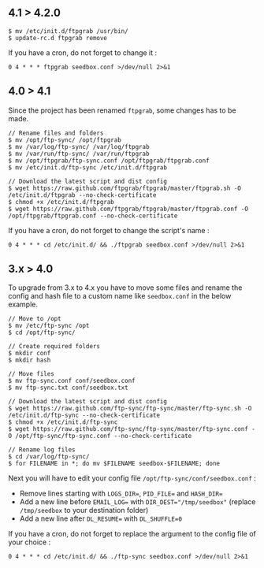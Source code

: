## 4.1 > 4.2.0

```console
$ mv /etc/init.d/ftpgrab /usr/bin/
$ update-rc.d ftpgrab remove
```

If you have a cron, do not forget to change it :

```
0 4 * * * ftpgrab seedbox.conf >/dev/null 2>&1
```

## 4.0 > 4.1

Since the project has been renamed `ftpgrab`, some changes has to be made.

```console
// Rename files and folders
$ mv /opt/ftp-sync/ /opt/ftpgrab
$ mv /var/log/ftp-sync/ /var/log/ftpgrab
$ mv /var/run/ftp-sync/ /var/run/ftpgrab
$ mv /opt/ftpgrab/ftp-sync.conf /opt/ftpgrab/ftpgrab.conf
$ mv /etc/init.d/ftp-sync /etc/init.d/ftpgrab

// Download the latest script and dist config
$ wget https://raw.github.com/ftpgrab/ftpgrab/master/ftpgrab.sh -O /etc/init.d/ftpgrab --no-check-certificate
$ chmod +x /etc/init.d/ftpgrab
$ wget https://raw.github.com/ftpgrab/ftpgrab/master/ftpgrab.conf -O /opt/ftpgrab/ftpgrab.conf --no-check-certificate
```

If you have a cron, do not forget to change the script's name :

```
0 4 * * * cd /etc/init.d/ && ./ftpgrab seedbox.conf >/dev/null 2>&1
```

## 3.x > 4.0

To upgrade from 3.x to 4.x you have to move some files and rename the config and hash file to a custom name like `seedbox.conf` in the below example.

```console
// Move to /opt
$ mv /etc/ftp-sync /opt
$ cd /opt/ftp-sync/

// Create required folders
$ mkdir conf
$ mkdir hash

// Move files
$ mv ftp-sync.conf conf/seedbox.conf
$ mv ftp-sync.txt conf/seedbox.txt

// Download the latest script and dist config
$ wget https://raw.github.com/ftp-sync/ftp-sync/master/ftp-sync.sh -O /etc/init.d/ftp-sync --no-check-certificate
$ chmod +x /etc/init.d/ftp-sync
$ wget https://raw.github.com/ftp-sync/ftp-sync/master/ftp-sync.conf -O /opt/ftp-sync/ftp-sync.conf --no-check-certificate

// Rename log files
$ cd /var/log/ftp-sync/
$ for FILENAME in *; do mv $FILENAME seedbox-$FILENAME; done
```

Next you will have to edit your config file `/opt/ftp-sync/conf/seedbox.conf` :

* Remove lines starting with `LOGS_DIR=`, `PID_FILE=` and `HASH_DIR=`
* Add a new line before `EMAIL_LOG=` with `DIR_DEST="/tmp/seedbox"` (replace `/tmp/seedbox` to your destination folder)
* Add a new line after `DL_RESUME=` with `DL_SHUFFLE=0`

If you have a cron, do not forget to replace the argument to the config file of your choice :

```
0 4 * * * cd /etc/init.d/ && ./ftp-sync seedbox.conf >/dev/null 2>&1
```
